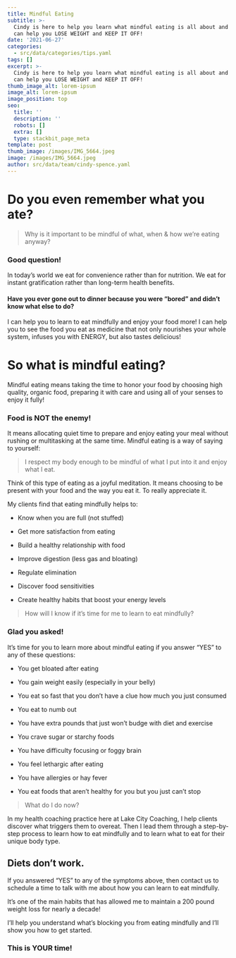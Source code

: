 ```yaml
---
title: Mindful Eating
subtitle: >-
  Cindy is here to help you learn what mindful eating is all about and how it
  can help you LOSE WEIGHT and KEEP IT OFF!
date: '2021-06-27'
categories:
  - src/data/categories/tips.yaml
tags: []
excerpt: >-
  Cindy is here to help you learn what mindful eating is all about and how it
  can help you LOSE WEIGHT and KEEP IT OFF!
thumb_image_alt: lorem-ipsum
image_alt: lorem-ipsum
image_position: top
seo:
  title: ''
  description: ''
  robots: []
  extra: []
  type: stackbit_page_meta
template: post
thumb_image: /images/IMG_5664.jpeg
image: /images/IMG_5664.jpeg
author: src/data/team/cindy-spence.yaml
---
```

# Do you even remember what you ate?

> Why is it important to be mindful of what, when & how we’re eating anyway?

### Good question!

In today’s world we eat for convenience rather than for nutrition. We eat for instant gratification rather than long-term health benefits.

#### Have you ever gone out to dinner because you were “bored” and didn’t know what else to do?

I can help you to learn to eat mindfully and enjoy your food more! I can help you to see the food you eat as medicine that not only nourishes your whole system, infuses you with ENERGY, but also tastes delicious!

# So what is mindful eating?

Mindful eating means taking the time to honor your food by choosing high quality, organic food, preparing it with care and using all of your senses to enjoy it fully!

### Food is NOT the enemy!

It means allocating quiet time to prepare and enjoy eating your meal without rushing or multitasking at the same time. Mindful eating is a way of saying to yourself:

> I respect my body enough to be mindful of what I put into it and enjoy what I eat.

Think of this type of eating as a joyful meditation. It means choosing to be present with your food and the way you eat it. To really appreciate it.

My clients find that eating mindfully helps to:

*   Know when you are full (not stuffed)

*   Get more satisfaction from eating

*   Build a healthy relationship with food

*   Improve digestion (less gas and bloating)

*   Regulate elimination

*   Discover food sensitivities

*   Create healthy habits that boost your energy levels

> How will I know if it’s time for me to learn to eat mindfully?

### Glad you asked!

It’s time for you to learn more about mindful eating if you answer “YES” to any of these questions:

*   You get bloated after eating

*   You gain weight easily (especially in your belly)

*   You eat so fast that you don’t have a clue how much you just consumed

*   You eat to numb out

*   You have extra pounds that just won’t budge with diet and exercise

*   You crave sugar or starchy foods

*   You have difficulty focusing or foggy brain

*   You feel lethargic after eating

*   You have allergies or hay fever

*   You eat foods that aren’t healthy for you but you just can’t stop

> What do I do now?

In my health coaching practice here at Lake City Coaching, I help clients discover what triggers them to overeat. Then I lead them through a step-by-step process to learn how to eat mindfully and to learn what to eat for their unique body type.

## Diets don’t work.

If you answered “YES” to any of the symptoms above, then contact us to schedule a time to talk with me about how you can learn to eat mindfully.

It’s one of the main habits that has allowed me to maintain a 200 pound weight loss for nearly a decade!

I’ll help you understand what’s blocking you from eating mindfully and I’ll show you how to get started.

### This is YOUR time!
